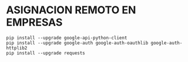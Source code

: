 # ASIGNACION REMOTO EN EMPRESAS
```
pip install --upgrade google-api-python-client
pip install --upgrade google-auth google-auth-oauthlib google-auth-httplib2
pip install --upgrade requests
```

